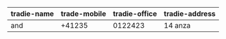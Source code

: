|tradie-name|trade-mobile|tradie-office|tradie-address|
|-----------|------------|-------------|--------------|
|and|+41235|0122423|14 anza|



